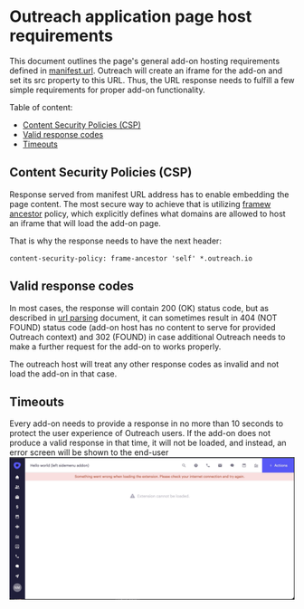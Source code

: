 
<!-- omit in toc -->
# Outreach application page host requirements

This document outlines the page's general add-on hosting requirements defined in [manifest.url](manifest.md#url). Outreach will create an iframe for the add-on and set its src property to this URL. Thus, the URL response needs to fulfill a few simple requirements for proper add-on functionality.

Table of content:

- [Content Security Policies (CSP)](#content-security-policies-csp)
- [Valid response codes](#valid-response-codes)
- [Timeouts](#timeouts)

## Content Security Policies (CSP)

Response served from manifest URL address has to enable embedding the page content. The most secure way to achieve that is utilizing [framew ancestor](https://developer.mozilla.org/en-US/docs/Web/HTTP/Headers/Content-Security-Policy/frame-ancestors) policy, which explicitly defines what domains are allowed to host an iframe that will load the add-on page.

That is why the response needs to have the next header:

```http
content-security-policy: frame-ancestor 'self' *.outreach.io
```

## Valid response codes

In most cases, the response will contain 200 (OK) status code, but as described in [url parsing](URL-parsing.md) document, it can sometimes result in 404 (NOT FOUND) status code (add-on host has no content to serve for provided Outreach context) and 302 (FOUND) in case additional Outreach needs to make a further request for the add-on to works properly.

The outreach host will treat any other response codes as invalid and not load the add-on in that case.

## Timeouts

Every add-on needs to provide a response in no more than 10 seconds to protect the user experience of Outreach users. 
If the add-on does not produce a valid response in that time, it will not be loaded, and instead, an error screen will be shown to the end-user
![alt text](assets/timeout-error.png "Timeout error screen")
